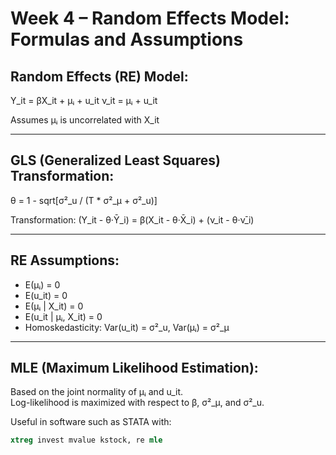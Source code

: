 # Week 4 – Random Effects Model: Formulas and Assumptions

## Random Effects (RE) Model:
Y_it = βX_it + μᵢ + u_it
ν_it = μᵢ + u_it

Assumes μᵢ is uncorrelated with X_it

---

## GLS (Generalized Least Squares) Transformation:
θ = 1 - sqrt[σ²_u / (T * σ²_μ + σ²_u)]

Transformation:
(Y_it - θ·Ȳ_i) = β(X_it - θ·X̄_i) + (ν_it - θ·ν̄_i)

---

## RE Assumptions:
- E(μᵢ) = 0
- E(u_it) = 0
- E(μᵢ | X_it) = 0
- E(u_it | μᵢ, X_it) = 0
- Homoskedasticity: Var(u_it) = σ²_u, Var(μᵢ) = σ²_μ

---

## MLE (Maximum Likelihood Estimation):
Based on the joint normality of μᵢ and u_it.  
Log-likelihood is maximized with respect to β, σ²_μ, and σ²_u.

Useful in software such as STATA with:
```stata
xtreg invest mvalue kstock, re mle
```